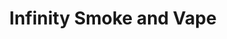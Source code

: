 ---
title: "Infinity Smoke and Vape"
url: /north-palm-beach/infinity-smoke-and-vape/
shop: tobacco
---